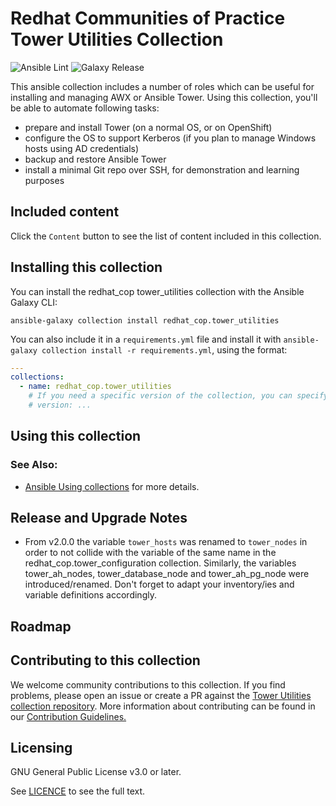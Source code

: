 # Redhat Communities of Practice Tower Utilities Collection

![Ansible Lint](https://github.com/redhat-cop/tower_utilities/workflows/Ansible%20Lint/badge.svg)
![Galaxy Release](https://github.com/redhat-cop/tower_utilities/workflows/galaxy-release/badge.svg)
<!-- Further CI badges go here as above -->

This ansible collection includes a number of roles which can be useful for installing and managing AWX or Ansible Tower. Using this collection, you'll be able to automate following tasks:

* prepare and install Tower (on a normal OS, or on OpenShift)
* configure the OS to support Kerberos (if you plan to manage Windows hosts using AD credentials)
* backup and restore Ansible Tower
* install a minimal Git repo over SSH, for demonstration and learning purposes

## Included content

Click the `Content` button to see the list of content included in this collection.

## Installing this collection

You can install the redhat_cop tower_utilities collection with the Ansible Galaxy CLI:

    ansible-galaxy collection install redhat_cop.tower_utilities

You can also include it in a `requirements.yml` file and install it with `ansible-galaxy collection install -r requirements.yml`, using the format:

```yaml
---
collections:
  - name: redhat_cop.tower_utilities
    # If you need a specific version of the collection, you can specify like this:
    # version: ...
```
## Using this collection

### See Also:

* [Ansible Using collections](https://docs.ansible.com/ansible/latest/user_guide/collections_using.html) for more details.

## Release and Upgrade Notes

- From v2.0.0 the variable `tower_hosts` was renamed to `tower_nodes` in order to not collide with the variable of the same name in the redhat\_cop.tower\_configuration collection.
Similarly, the variables tower\_ah\_nodes, tower\_database\_node and tower\_ah\_pg\_node were introduced/renamed.
Don't forget to adapt your inventory/ies and variable definitions accordingly.

## Roadmap

## Contributing to this collection

We welcome community contributions to this collection. If you find problems, please open an issue or create a PR against the [Tower Utilities collection repository](https://github.com/redhat-cop/tower_utilities).
More information about contributing can be found in our [Contribution Guidelines.](https://github.com/redhat-cop/tower_utilities/blob/devel/.github/CONTRIBUTING.md)

## Licensing

GNU General Public License v3.0 or later.

See [LICENCE](https://www.gnu.org/licenses/gpl-3.0.txt) to see the full text.
